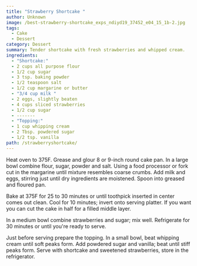 ```yaml
---
title: "Strawberry Shortcake "
author: Unknown
image: /best-strawberry-shortcake_exps_ndiyd19_37452_e04_15_1b-2.jpg
tags:
  - Cake
  - Dessert
category: Dessert
summary: Tender shortcake with fresh strawberries and whipped cream.
ingredients:
  - "Shortcake:"
  - 2 cups all purpose flour
  - 1/2 cup sugar
  - 3 tsp. baking powder
  - 1/2 teaspoon salt
  - 1/2 cup margarine or butter
  - "3/4 cup milk "
  - 2 eggs, slightly beaten
  - 4 cups sliced strawberries
  - 1/2 cup sugar
  - -------
  - "Topping:"
  - 1 cup whipping cream
  - 2 Tbsp. powdered sugar
  - 1/2 tsp. vanilla
path: /strawberryshortcake/
---
```

Heat oven to 375F. Grease and glour 8 or 9-inch round cake pan. In a large bowl combine flour, sugar, powder and salt. Using a food processor or fork cut in the margarine until mixture resembles coarse crumbs. Add milk and eggs, stirring just until dry ingredients are moistened. Spoon into greased and floured pan.

Bake at 375F for 25 to 30 minutes or until toothpick inserted in center comes out clean. Cool for 10 minutes; invert onto serving platter. If you want you can cut the cake in half for a filled middle layer. 

In a medium bowl combine strawberries and sugar; mix well. Refrigerate for 30 minutes or until you're ready to serve.

Just before serving prepare the topping. In a small bowl, beat whipping cream until soft peaks form. Add powdered sugar and vanilla; beat until stiff peaks form. Serve with shortcake and sweetened strawberries, store in the refrigerator.